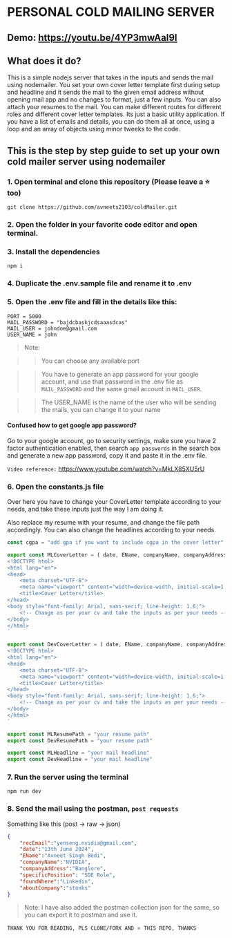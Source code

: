 # PERSONAL COLD MAILING SERVER

## Demo: https://youtu.be/4YP3mwAaI9I 
## What does it do?
This is a simple nodejs server that takes in the inputs and sends the mail using nodemailer.
You set your own cover letter template first during setup and headline and it sends the mail to the given email address without opening mail app and no changes to format, just a few inputs. You can also attach your resumes to the mail. You can make different routes for different roles and different cover letter templates. Its just a basic utility application.
If you have a list of emails and details, you can do them all at once, using a loop and an array of objects using minor tweeks to the code.

## This is the step by step guide to set up your own cold mailer server using nodemailer

### 1. Open terminal and clone this repository (Please leave a ⭐ too)
`
git clone https://github.com/avneets2103/coldMailer.git
`

### 2. Open the folder in your favorite code editor and open terminal.

### 3. Install the dependencies
`
npm i
`

### 4. Duplicate the .env.sample file and rename it to .env

### 5. Open the .env file and fill in the details like this:

```
PORT = 5000
MAIL_PASSWORD = "bajdcbaskjcdsaaasdcas"
MAIL_USER = johndoe@gmail.com
USER_NAME = john
```

> Note: 

>> You can choose any available port

>> You have to generate an app password for your google account, and use that password in the .env file as `MAIL_PASSWORD` and the same gmail account in `MAIL_USER`.

>> The USER_NAME is the name of the user who will be sending the mails, you can change it to your name

#### Confused how to get google app password? 
Go to your google account, go to security settings, make sure you have 2 factor authentication enabled, then search `app passwords` in the search box and generate a new app password, copy it and paste it in the .env file.

`Video reference:` https://www.youtube.com/watch?v=MkLX85XU5rU

### 6. Open the constants.js file
Over here you have to change your CoverLetter template according to your needs, and take these inputs just the way I am doing it.

Also replace my resume with your resume, and change the file path accordingly.
You can also change the headlines according to your needs.

```js
const cgpa = "add gpa if you want to include cgpa in the cover letter";

export const MLCoverLetter = ( date, EName, companyName, companyAddress,specificPosition, foundWhere, aboutCompany) => `
<!DOCTYPE html>
<html lang="en">
<head>
    <meta charset="UTF-8">
    <meta name="viewport" content="width=device-width, initial-scale=1.0">
    <title>Cover Letter</title>
</head>
<body style="font-family: Arial, sans-serif; line-height: 1.6;">
    <!-- Change as per your cv and take the inputs as per your needs -->
</body>
</html>
` 

export const DevCoverLetter = ( date, EName, companyName, companyAddress,specificPosition, foundWhere, aboutCompany) => `
<!DOCTYPE html>
<html lang="en">
<head>
    <meta charset="UTF-8">
    <meta name="viewport" content="width=device-width, initial-scale=1.0">
    <title>Cover Letter</title>
</head>
<body style="font-family: Arial, sans-serif; line-height: 1.6;">
    <!-- Change as per your cv and take the inputs as per your needs -->
</body>
</html>
` 

export const MLResumePath = "your resume path"
export const DevResumePath = "your resume path"

export const MLHeadline = "your mail headline"
export const DevHeadline = "your mail headline"
```


### 7. Run the server using the terminal
`npm run dev`

### 8. Send the mail using the postman, `post requests`
Something like this (post -> raw -> json)
```json
{
    "recEmail":"yenseng.nvidia@gmail.com",
    "date":"13th June 2024",
    "EName":"Avneet Singh Bedi",
    "companyName":"NVIDIA",
    "companyAddress":"Banglore",
    "specificPosition": "SDE Role",
    "foundWhere":"Linkedin",
    "aboutCompany":"stonks"
}
```

> Note: I have also added the postman collection json for the same, so you can export it to postman and use it.

`THANK YOU FOR READING, PLS CLONE/FORK AND ⭐ THIS REPO, THANKS`
